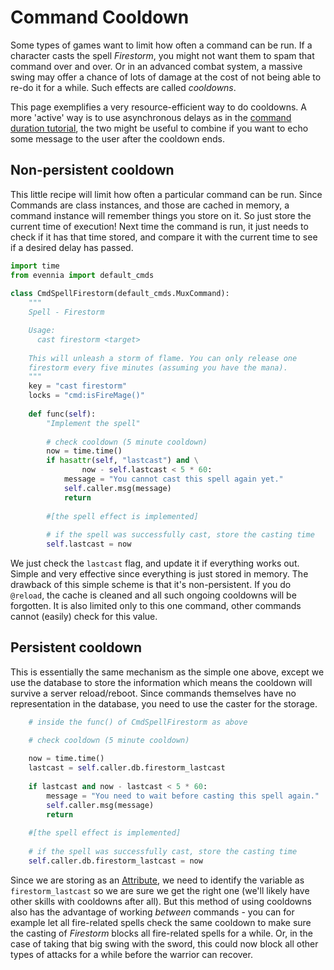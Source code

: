 # Command Cooldown


Some types of games want to limit how often a command can be run. If a
character casts the spell *Firestorm*, you might not want them to spam that
command over and over. Or in an advanced combat system, a massive swing may
offer a chance of lots of damage at the cost of not being able to re-do it for
a while. Such effects are called *cooldowns*. 

This page exemplifies a very resource-efficient way to do cooldowns. A more
'active' way is to use asynchronous delays as in the [command duration
tutorial](Command-Duration#Blocking-Commands), the two might be useful to
combine if you want to echo some message to the user after the cooldown ends. 

## Non-persistent cooldown

This little recipe will limit how often a particular command can be run. Since
Commands are class instances, and those are cached in memory, a command
instance will remember things you store on it. So just store the current time
of execution! Next time the command is run, it just needs to check if it has
that time stored, and compare it with the current time to see if a desired
delay has passed. 

```python
import time 
from evennia import default_cmds
    
class CmdSpellFirestorm(default_cmds.MuxCommand):
    """
    Spell - Firestorm

    Usage: 
      cast firestorm <target>
    
    This will unleash a storm of flame. You can only release one 
    firestorm every five minutes (assuming you have the mana). 
    """
    key = "cast firestorm"
    locks = "cmd:isFireMage()"
        
    def func(self):
        "Implement the spell"
    
        # check cooldown (5 minute cooldown)
        now = time.time()   
        if hasattr(self, "lastcast") and \
                now - self.lastcast < 5 * 60:
            message = "You cannot cast this spell again yet."
            self.caller.msg(message)
            return 
    
        #[the spell effect is implemented]
    
        # if the spell was successfully cast, store the casting time
        self.lastcast = now 
```

We just check the `lastcast` flag, and update it if everything works out.
Simple and very effective since everything is just stored in memory. The
drawback of this simple scheme is that it's non-persistent. If you do
`@reload`, the cache is cleaned and all such ongoing cooldowns will be
forgotten. It is also limited only to this one command, other commands cannot
(easily) check for this value. 

## Persistent cooldown

This is essentially the same mechanism as the simple one above, except we use
the database to store the information which means the cooldown will survive a
server reload/reboot. Since commands themselves have no representation in the
database, you need to use the caster for the storage.

```python
    # inside the func() of CmdSpellFirestorm as above

    # check cooldown (5 minute cooldown)
            
    now = time.time()
    lastcast = self.caller.db.firestorm_lastcast 
            
    if lastcast and now - lastcast < 5 * 60:
        message = "You need to wait before casting this spell again."
        self.caller.msg(message)
        return      
      
    #[the spell effect is implemented]
    
    # if the spell was successfully cast, store the casting time
    self.caller.db.firestorm_lastcast = now
```

Since we are storing as an [Attribute](Component/Attributes), we need to identify the
variable as `firestorm_lastcast` so we are sure we get the right one (we'll
    likely have other skills with cooldowns after all). But this method of
using cooldowns also has the advantage of working *between* commands - you can
for example let all fire-related spells check the same cooldown to make sure
the casting of *Firestorm* blocks all fire-related spells for a while. Or, in
the case of taking that big swing with the sword, this could now block all
other types of attacks for a while before the warrior can recover. 